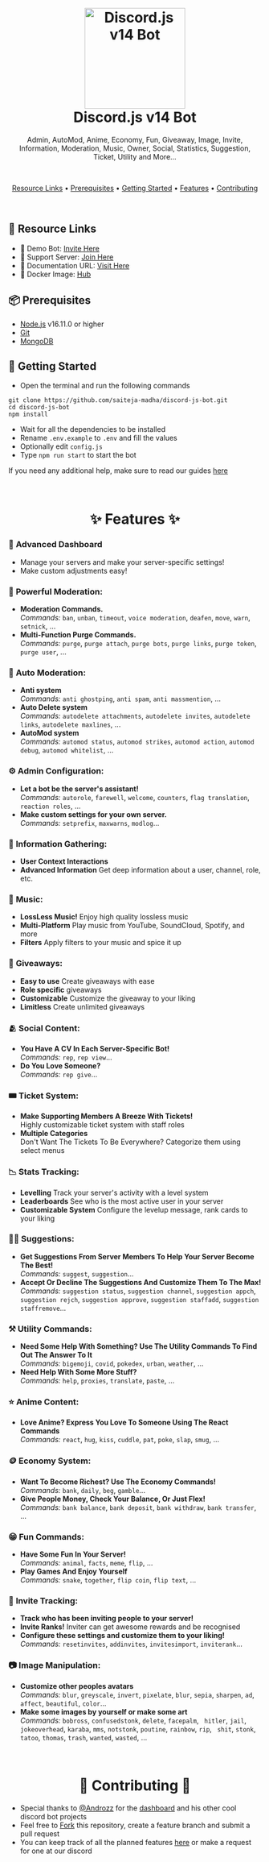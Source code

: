 <h1 align="center">
  <br>
  <a href="https://github.com/saiteja-madha"><img src="./docs/.gitbook/assets/strange.png" height="200" alt="Discord.js v14 Bot"></a>
  <br>
  Discord.js v14 Bot
  <br>
</h1>

<p align="center">Admin, AutoMod, Anime, Economy, Fun, Giveaway, Image, Invite, Information, Moderation, Music, Owner, Social, Statistics, Suggestion, Ticket, Utility and More...</p>

<br>

<p align="center">
  <a href="#-resource-links">Resource Links</a>
  •
  <a href="#-prerequisites">Prerequisites</a>
  •
  <a href="#-getting-started">Getting Started</a>
  •
  <a href="#-features">Features</a>
  •
  <a href="#-contributing">Contributing</a>
</p>

<br>

## 🔗 Resource Links

-   🤖 Demo Bot: [Invite Here](https://discord.com/oauth2/authorize?client_id=1013236808353599488&permissions=397602323830&scope=bot%20applications.commands)
-   🤝 Support Server: [Join Here](https://discord.gg/2gPy75zgbW)
-   📂 Documentation URL: [Visit Here](https://docs.strangebot.xyz)
-   🐳 Docker Image: [Hub](https://hub.docker.com/r/saitejamadha/discord-js-bot)

## 📦 Prerequisites

-   [Node.js](https://nodejs.org/en/) v16.11.0 or higher
-   [Git](https://git-scm.com/downloads)
-   [MongoDB](https://www.mongodb.com)

## 🚀 Getting Started

-   Open the terminal and run the following commands

```
git clone https://github.com/saiteja-madha/discord-js-bot.git
cd discord-js-bot
npm install
```

-   Wait for all the dependencies to be installed
-   Rename `.env.example` to `.env` and fill the values
-   Optionally edit `config.js`
-   Type `npm run start` to start the bot

If you need any additional help, make sure to read our guides [here](docs/additional/installation.md)

<br>

<h1 align="center"> ✨ Features ✨ </h1>

### 📡 **Advanced Dashboard**

-   Manage your servers and make your server-specific settings!
-   Make custom adjustments easy!

### 🛑 **Powerful Moderation:**

-   **Moderation Commands.** <br /> _Commands:_ `ban`, `unban`, `timeout`, `voice moderation`, `deafen`, `move`, `warn`, `setnick`, ...
-   **Multi-Function Purge Commands.** <br /> _Commands:_ `purge`, `purge attach`, `purge bots`, `purge links`, `purge token`, `purge user`, ...

### 🤖 **Auto Moderation:**

-   **Anti system** <br /> _Commands:_ `anti ghostping`, `anti spam`, `anti massmention`, ...
-   **Auto Delete system** <br /> _Commands:_ `autodelete attachments`, `autodelete invites`, `autodelete links`, `autodelete maxlines`, ...
-   **AutoMod system** <br /> _Commands:_ `automod status`, `automod strikes`, `automod action`, `automod debug`, `automod whitelist`, ...

### ⚙️ **Admin Configuration:**

-   **Let a bot be the server's assistant!** <br /> _Commands:_ `autorole`, `farewell`, `welcome`, `counters`, `flag translation`, `reaction roles`, ...
-   **Make custom settings for your own server.** <br /> _Commands:_ `setprefix`, `maxwarns`, `modlog`...

### 💁 **Information Gathering:**

-   **User Context Interactions**
-   **Advanced Information** Get deep information about a user, channel, role, etc.

### 🎵 **Music:**

-   **LossLess Music!** Enjoy high quality lossless music
-   **Multi-Platform** Play music from YouTube, SoundCloud, Spotify, and more
-   **Filters** Apply filters to your music and spice it up

### 🎉 **Giveaways:**

-   **Easy to use** Create giveaways with ease
-   **Role specific** giveaways
-   **Customizable** Customize the giveaway to your liking
-   **Limitless** Create unlimited giveaways

### 🫂 **Social Content:**

-   **You Have A CV In Each Server-Specific Bot!** <br /> _Commands:_ `rep`, `rep view`...
-   **Do You Love Someone?** <br /> _Commands:_ `rep give`...

### 🎟 **Ticket System:**

-   **Make Supporting Members A Breeze With Tickets!** <br/> Highly customizable ticket system with staff roles
-   **Multiple Categories** <br/> Don't Want The Tickets To Be Everywhere? Categorize them using select menus

### 📉 **Stats Tracking:**

-   **Levelling** Track your server's activity with a level system
-   **Leaderboards** See who is the most active user in your server
-   **Customizable System** Configure the levelup message, rank cards to your liking

### 🙋‍♂️ **Suggestions:**

-   **Get Suggestions From Server Members To Help Your Server Become The Best!** <br /> _Commands:_ `suggest`, `suggestion`...
-   **Accept Or Decline The Suggestions And Customize Them To The Max!** <br /> _Commands:_ `suggestion status`, `suggestion channel`, `suggestion appch`, `suggestion rejch`, `suggestion approve`, `suggestion staffadd`, `suggestion staffremove`...

### ⚒️ **Utility Commands:**

-   **Need Some Help With Something? Use The Utility Commands To Find Out The Answer To It** <br /> _Commands:_ `bigemoji`, `covid`, `pokedex`, `urban`, `weather`, ...
-   **Need Help With Some More Stuff?** <br /> _Commands:_ `help`, `proxies`, `translate`, `paste`, ...

### ⭐ **Anime Content:**

-   **Love Anime? Express You Love To Someone Using The React Commands** <br /> _Commands:_ `react`, `hug`, `kiss`, `cuddle`, `pat`, `poke`, `slap`, `smug`, ...

### 🪙 **Economy System:**

-   **Want To Become Richest? Use The Economy Commands!** <br /> _Commands:_ `bank`, `daily`, `beg`, `gamble`...
-   **Give People Money, Check Your Balance, Or Just Flex!** <br /> _Commands:_ `bank balance`, `bank deposit`, `bank withdraw`, `bank transfer`, ...

### 😁 **Fun Commands:**

-   **Have Some Fun In Your Server!** <br /> _Commands:_ `animal`, `facts`, `meme`, `flip`, ...
-   **Play Games And Enjoy Yourself** <br /> _Commands:_ `snake`, `together`, `flip coin`, `flip text`, ...

### 📨 **Invite Tracking:**

-   **Track who has been inviting people to your server!**
-   **Invite Ranks!** Inviter can get awesome rewards and be recognised
-   **Configure these settings and customize them to your liking!** <br /> _Commands:_ `resetinvites`, `addinvites`, `invitesimport`, `inviterank`...

### 📷 **Image Manipulation:**

-   **Customize other peoples avatars** <br /> _Commands:_ `blur`, `greyscale`, `invert`, `pixelate`, `blur`, `sepia`, `sharpen`, `ad`, `affect`, `beautiful`, `color`...
-   **Make some images by yourself or make some art** <br /> _Commands:_ `bobross`, `confusedstonk`, `delete`, `facepalm`, ` hitler`, `jail`, `jokeoverhead`, `karaba`, `mms`, `notstonk`, `poutine`, `rainbow`, `rip`, ` shit`, `stonk`, `tatoo`, `thomas`, `trash`, `wanted`, `wasted`, ...

<br>

<h1 align="center"> 🤝 Contributing 🤝 </h1>

-   Special thanks to [@Androzz](https://github.com/Androz2091/AtlantaBot) for the [dashboard](https://github.com/Androz2091/AtlantaBot) and his other cool discord bot projects
-   Feel free to [Fork](https://github.com/saiteja-madha/discord-js-bot/fork) this repository, create a feature branch and submit a pull request
-   You can keep track of all the planned features [here](https://github.com/saiteja-madha/discord-js-bot/projects) or make a request for one at our discord
